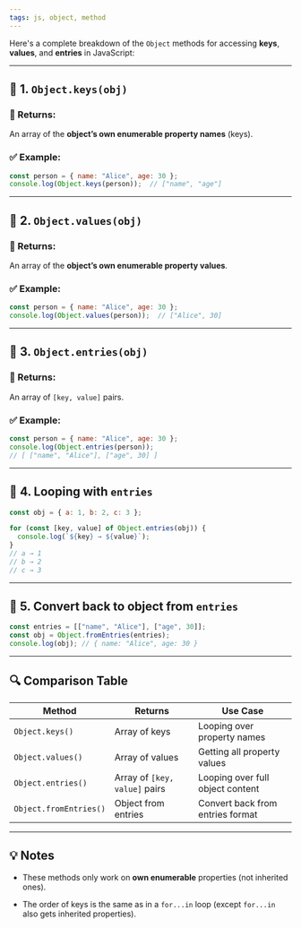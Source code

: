 ```yaml
---
tags: js, object, method
---
```


Here's a complete breakdown of the `Object` methods for accessing **keys**, **values**, and **entries** in JavaScript:

---

## 🧩 1. `Object.keys(obj)`

### 🔹 Returns:

An array of the **object’s own enumerable property names** (keys).

### ✅ Example:

```js
const person = { name: "Alice", age: 30 };
console.log(Object.keys(person));  // ["name", "age"]
```

---

## 🧩 2. `Object.values(obj)`

### 🔹 Returns:

An array of the **object’s own enumerable property values**.

### ✅ Example:

```js
const person = { name: "Alice", age: 30 };
console.log(Object.values(person));  // ["Alice", 30]
```

---

## 🧩 3. `Object.entries(obj)`

### 🔹 Returns:

An array of `[key, value]` pairs.

### ✅ Example:

```js
const person = { name: "Alice", age: 30 };
console.log(Object.entries(person));
// [ ["name", "Alice"], ["age", 30] ]
```

---

## 🔄 4. Looping with `entries`

```js
const obj = { a: 1, b: 2, c: 3 };

for (const [key, value] of Object.entries(obj)) {
  console.log(`${key} → ${value}`);
}
// a → 1
// b → 2
// c → 3
```

---

## 🔄 5. Convert back to object from `entries`

```js
const entries = [["name", "Alice"], ["age", 30]];
const obj = Object.fromEntries(entries);
console.log(obj); // { name: "Alice", age: 30 }
```

---

## 🔍 Comparison Table

|Method|Returns|Use Case|
|---|---|---|
|`Object.keys()`|Array of keys|Looping over property names|
|`Object.values()`|Array of values|Getting all property values|
|`Object.entries()`|Array of `[key, value]` pairs|Looping over full object content|
|`Object.fromEntries()`|Object from entries|Convert back from entries format|

---

## 💡 Notes

- These methods only work on **own enumerable** properties (not inherited ones).
    
- The order of keys is the same as in a `for...in` loop (except `for...in` also gets inherited properties).
    
